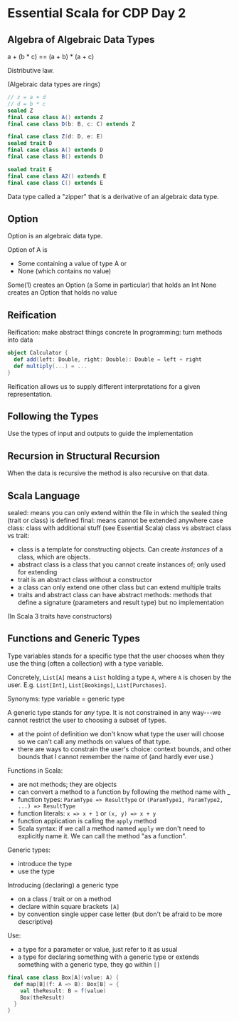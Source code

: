 # Essential Scala for CDP Day 2

## Algebra of Algebraic Data Types

a + (b * c) == (a + b) * (a + c)

Distributive law.

(Algebraic data types are rings)


```scala
// z = a + d
// d = b * c
sealed Z
final case class A() extends Z
final case class D(b: B, c: C) extends Z

final case class Z(d: D, e: E)
sealed trait D
final case class A() extends D
final case class B() extends D

sealed trait E
final case class A2() extends E
final case class C() extends E
```

Data type called a "zipper" that is a derivative of an algebraic data type.


## Option

Option is an algebraic data type.

Option of A is
- Some containing a value of type A or
- None (which contains no value)

Some(1) creates an Option (a Some in particular) that holds an Int
None creates an Option that holds no value


## Reification

Reification: make abstract things concrete
In programming: turn methods into data

```scala
object Calculator {
  def add(left: Double, right: Double): Double = left + right
  def multiply(...) = ...
}
```

Reification allows us to supply different interpretations for a given representation.


## Following the Types

Use the types of input and outputs to guide the implementation


## Recursion in Structural Recursion

When the data is recursive the method is also recursive on that data.


## Scala Language

sealed: means you can only extend within the file in which the sealed thing (trait or class) is defined
final: means cannot be extended anywhere
case class: class with additional stuff (see Essential Scala)
class vs abstract class vs trait:
- class is a template for constructing objects. Can create *instances* of a class, which are objects.
- abstract class is a class that you cannot create instances of; only used for extending
- trait is an abstract class without a constructor
- a class can only extend one other class but can extend multiple traits
- traits and abstract class can have abstract methods: methods that define a signature (parameters and result type) but no implementation

(In Scala 3 traits have constructors)
## Functions and Generic Types
Type variables stands for a specific type that the user chooses when they use the thing (often a collection) with a type variable.

Concretely, `List[A]` means a `List` holding a type `A`, where `A` is chosen by the user. E.g. `List[Int]`, `List[Bookings]`, `List[Purchases]`.

Synonyms: type variable = generic type

A generic type stands for *any* type. It is not constrained in any way---we cannot restrict the user to choosing a subset of types. 
- at the point of definition we don't know what type the user will choose so we can't call any methods on values of that type.
- there are ways to constrain the user's choice: context bounds, and other bounds that I cannot remember the name of (and hardly ever use.)

Functions in Scala:
- are not methods; they are objects
- can convert a method to a function by following the method name with _
- function types: `ParamType => ResultType` or `(ParamType1, ParamType2, ...) => ResultType`
- function literals: `x => x + 1` or `(x, y) => x + y`
- function application is calling the `apply` method
- Scala syntax: if we call a method named `apply` we don't need to explicitly name it. We can call the method "as a function".

Generic types:
- introduce the type
- use the type

Introducing (declaring) a generic type
- on a class / trait or on a method
- declare within square brackets `[A]`
- by convention single upper case letter (but don't be afraid to be more descriptive)

Use:
- a type for a parameter or value, just refer to it as usual
- a type for declaring something with a generic type or extends something with a generic type, they go within `[]`

```scala
final case class Box[A](value: A) {
  def map[B](f: A => B): Box[B] = {
    val theResult: B = f(value)
    Box(theResult)
  }
}
```
